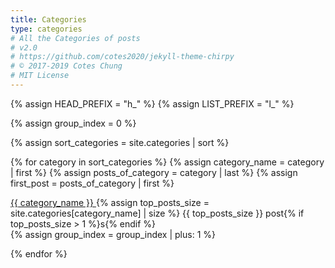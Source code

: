 ```yaml
---
title: Categories
type: categories
# All the Categories of posts
# v2.0
# https://github.com/cotes2020/jekyll-theme-chirpy
# © 2017-2019 Cotes Chung
# MIT License
---
```


{% assign HEAD_PREFIX = "h_" %}
{% assign LIST_PREFIX = "l_" %}

{% assign group_index = 0 %}

{% assign sort_categories = site.categories | sort %}

{% for category in sort_categories %}
  {% assign category_name = category | first %}
  {% assign posts_of_category = category | last %}
  {% assign first_post = posts_of_category | first %}

  <div class="card categories">
    <div class="card-header d-flex justify-content-between hide-border-bottom"
        id="{{ HEAD_PREFIX }}{{ group_index }}">
      <span>
        <a href="{{ site.baseurl }}/categories/{{ category_name | replace: ' ', '-' | downcase | url_encode }}/"
          class="ml-1 mr-2">
          {{ category_name }}
        </a>
        <!-- content count -->
        {% assign top_posts_size = site.categories[category_name] | size %}
        <span class="text-muted small font-weight-light">
            {{ top_posts_size }}
            post{% if top_posts_size > 1 %}s{% endif %}
        </span> 
      </span>
    </div>
  </div>
    {% assign group_index = group_index | plus: 1 %}

{% endfor %}
